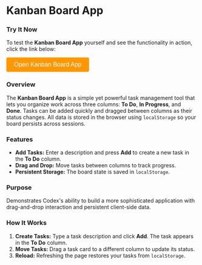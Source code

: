 # Kanban Board App

### Try It Now

To test the **Kanban Board App** yourself and see the functionality in action, click the link below:

<!-- Button to open modal -->
<button id="openModalButton" class="cta-btn">Open Kanban Board App</button>

<!-- Modal -->
<div id="kanban-boardModal">
  <div id="modalContent">
    <span id="closeModal" class="close">&times;</span>
    <iframe src="../../_static/apps/kanban-board/kanban-board.html" title="Kanban Board App"></iframe>
  </div>
</div>

### Overview

The **Kanban Board App** is a simple yet powerful task management tool that lets you organize work across three columns: **To Do**, **In Progress**, and **Done**. Tasks can be added quickly and dragged between columns as their status changes. All data is stored in the browser using `localStorage` so your board persists across sessions.

### Features

- **Add Tasks:** Enter a description and press **Add** to create a new task in the **To Do** column.
- **Drag and Drop:** Move tasks between columns to track progress.
- **Persistent Storage:** The board state is saved in `localStorage`.

### Purpose

Demonstrates Codex's ability to build a more sophisticated application with drag-and-drop interaction and persistent client-side data.

### How It Works

1. **Create Tasks:** Type a task description and click **Add**. The task appears in the **To Do** column.
2. **Move Tasks:** Drag a task card to a different column to update its status.
3. **Reload:** Refreshing the page restores your tasks from `localStorage`.

<script>
// Modal behavior (same as landing page)
document.addEventListener("DOMContentLoaded", function () {
  const modal = document.getElementById("kanban-boardModal");
  const openBtn = document.getElementById("openModalButton");
  const closeBtn = document.getElementById("closeModal");
  openBtn.addEventListener("click", () => {
    modal.style.display = "flex";
  });
  closeBtn.addEventListener("click", () => {
    modal.style.display = "none";
  });
  modal.addEventListener("click", (e) => {
    if (e.target === modal) modal.style.display = "none";
  });
});
</script>

<style>
/* Same styles as other JavaScript of the Day modals */
#kanban-boardModal {
  position: fixed;
  top: 0;
  left: 0;
  width: 100%;
  height: 100%;
  background: rgba(0, 0, 0, 0.5);
  display: none;
  justify-content: center;
  align-items: center;
  z-index: 1000;
}
#modalContent {
  background: white;
  padding: 20px;
  border-radius: 8px;
  position: relative;
  width: 90%;
  max-width: 800px;
}
#modalContent iframe {
  width: 100%;
  height: 70vh;
  border: none;
}
#closeModal {
  position: absolute;
  top: 10px;
  right: 15px;
  font-size: 24px;
  cursor: pointer;
}
.cta-btn {
  background-color: #ff9800;
  color: white;
  padding: 10px 20px;
  border: none;
  border-radius: 4px;
  font-size: 16px;
  cursor: pointer;
}
.cta-btn:hover {
  background-color: #e68900;
}
</style>
